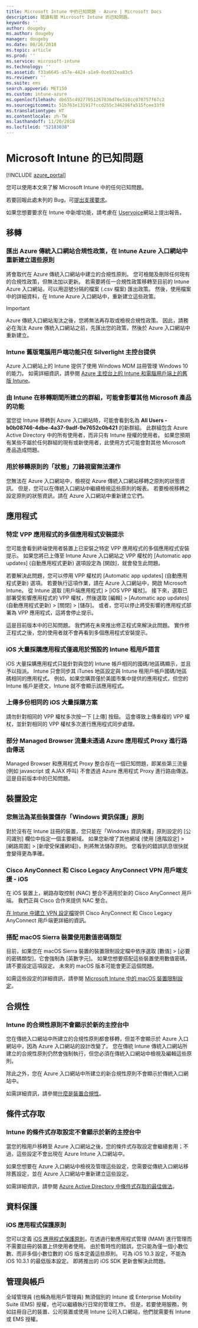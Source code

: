 ```yaml
---
title: Microsoft Intune 中的已知問題 - Azure | Microsoft Docs
description: 閱讀有關 Microsoft Intune 的已知問題。
keywords: ''
author: dougeby
ms.author: dougeby
manager: dougeby
ms.date: 08/26/2018
ms.topic: article
ms.prod: ''
ms.service: microsoft-intune
ms.technology: ''
ms.assetid: f33a6645-a57e-4424-a1e9-0ce932ea83c5
ms.reviewer: ''
ms.suite: ems
search.appverid: MET150
ms.custom: intune-azure
ms.openlocfilehash: db655c49277051267036d76e518cc870757f67c2
ms.sourcegitcommit: 51b763e131917fccd255c346286fa515fcee33f0
ms.translationtype: HT
ms.contentlocale: zh-TW
ms.lasthandoff: 11/20/2018
ms.locfileid: "52183038"
---
```

# <a name="known-issues-in-microsoft-intune"></a>Microsoft Intune 的已知問題


[!INCLUDE [azure_portal](./includes/azure_portal.md)]

您可以使用本文來了解 Microsoft Intune 中的任何已知問題。

若要回報此處未列的 Bug，可[提出支援要求](get-support.md)。

如果您想要要求在 Intune 中新增功能，請考慮在 [Uservoice](https://microsoftintune.uservoice.com/forums/291681-ideas/category/189016-azure-admin-console)網站上提出報告。

## <a name="migration"></a>移轉

### <a name="export-azure-classic-portal-compliance-policies-to-recreate-these-policies-in-the-intune-azure-portal"></a>匯出 Azure 傳統入口網站合規性政策，在 Intune Azure 入口網站中重新建立這些原則

將會取代在 Azure 傳統入口網站中建立的合規性原則。 您可檢閱及刪除任何現有的合規性政策，但無法加以更新。 若需要將任一合規性政策移轉至目前的 Intune Azure 入口網站，可以用逗號分隔的檔案 (.csv 檔案) 匯出政策。 然後，使用檔案中的詳細資料，在 Intune Azure 入口網站中，重新建立這些政策。

> [!IMPORTANT]
> Azure 傳統入口網站淘汰之後，您將無法再存取或檢視合規性政策。 因此，請務必在淘汰 Azure 傳統入口網站之前，先匯出您的政策，然後於 Azure 入口網站中重新建立。

### <a name="intune-legacy-pc-client-features-are-only-available-in-the-silverlight-console"></a>Intune 舊版電腦用戶端功能只在 Silverlight 主控台提供

Azure 入口網站上的 Intune 提供了使用 Windows MDM 註冊管理 Windows 10 的能力。 如需詳細資訊，請參閱 [Azure 主控台上的 Intune 和電腦用戶端上的舊版 Intune](https://docs.microsoft.com/intune-classic/deploy-use/intune-on-azure)。

### <a name="groups-created-by-intune-during-migration-might-affect-functionality-of-other-microsoft-products"></a>由 Intune 在移轉期間所建立的群組，可能會影響其他 Microsoft 產品的功能

當您從 Intune 移轉到 Azure 入口網站時，可能會看到名為 **All Users - b0b08746-4dbe-4a37-9adf-9e7652c0b421** 的新群組。 此群組包含 Azure Active Directory 中的所有使用者，而非只有 Intune 授權的使用者。 如果您預期有某些不屬於任何群組的現有或新使用者，此使用方式可能會對其他 Microsoft 產品造成問題。

### <a name="status-blades-for-migrated-policies-do-not-work"></a>用於移轉原則的「狀態」刀鋒視窗無法運作

您無法在 Azure 入口網站中，檢視從 Azure 傳統入口網站移轉之原則的狀態資訊。 但是，您可以在傳統入口網站中繼續檢視這些原則的報表。 若要檢視移轉之設定原則的狀態資訊，請在 Azure 入口網站中重新建立它們。

## <a name="apps"></a>應用程式


### <a name="multiple-app-install-prompts-for-certain-vpp-apps"></a>特定 VPP 應用程式的多個應用程式安裝提示
您可能會看到終端使用者裝置上已安裝之特定 VPP 應用程式的多個應用程式安裝提示。 如果您將已上傳至 Intune Azure 入口網站之 VPP 權杖的 [Automatic app updates] \(自動應用程式更新\) 選項設定為 [開啟]，就會發生此問題。    

若要解決此問題，您可以停用 VPP 權杖的 [Automatic app updates] \(自動應用程式更新\) 選項。 若要執行這項作業，請在 Azure 入口網站中，開啟 Microsoft Intune。 從 Intune 選取 [用戶端應用程式] >  [iOS VPP 權杖]。 接下來，選取已部署受影響應用程式的 VPP 權杖，然後選取 [編輯] > [Automatic app updates] \(自動應用程式更新\) > [關閉] > [儲存]。 或者，您可以停止將受影響的應用程式部署為 VPP 應用程式，這將會停止提示。    

這是目前版本中的已知問題。 我們將在未來推出修正程式來解決此問題。 實作修正程式之後，您的使用者就不會再看到多個應用程式安裝提示。

### <a name="ios-volume-purchased-apps-only-available-in-default-intune-tenant-language"></a>iOS 大量採購應用程式僅適用於預設的 Intune 租用戶語言
iOS 大量採購應用程式只能針對與您的 Intune 帳戶相同的國碼/地區碼顯示，並且予以指派。 Intune 只會同步其 iTunes 地區設定與 Intune 租用戶帳戶國碼/地區碼相同的應用程式。 例如，如果您購買僅於美國市集中提供的應用程式，但您的 Intune 帳戶是德文，Intune 就不會顯示該應用程式。

### <a name="multiple-copies-of-the-same-ios-volume-purchase-program-are-uploaded"></a>上傳多份相同的 iOS 大量採購方案
請勿針對相同的 VPP 權杖多次按一下 [上傳] 按鈕。 這會導致上傳重複的 VPP 權杖，並針對相同的 VPP 權杖多次進行應用程式同步處理。

### <a name="some-managed-browser-traffic-not-routed-through-azure-app-proxy----2463492---"></a>部分 Managed Browser 流量未透過 Azure 應用程式 Proxy 進行路由傳送 <!-- 2463492 -->
Managed Browser 和應用程式 Proxy 整合存在一個已知問題，即某些第三流量 (例如 javascript 或 AJAX 呼叫) 不會透過 Azure 應用程式 Proxy 進行路由傳送。 這是目前版本中的已知問題。  

<!-- ## Groups -->

## <a name="device-configuration"></a>裝置設定

### <a name="you-cannot-save-a-windows-information-protection-policy-for-some-devices"></a>您無法為某些裝置儲存「Windows 資訊保護」原則

對於沒有在 Intune 註冊的裝置，您只能在「Windows 資訊保護」原則設定的 [公司識別] 欄位中指定一個主要網域。
如果您新增了其他網域 (使用 [進階設定] > [網路周圍] > [新增受保護網域])，則將無法儲存原則。 您看到的錯誤訊息很快就會變得更為準確。

### <a name="cisco-anyconnect-and-cisco-legacy-anyconnect-vpn-client-support---ios"></a>Cisco AnyConnect 和 Cisco Legacy AnyConnect VPN 用戶端支援 - iOS

在 iOS 裝置上，網路存取控制 (NAC) 整合不適用於新的 Cisco AnyConnect 用戶端。 我們正與 Cisco 合作來提供 NAC 整合。

[在 Intune 中建立 VPN 設定檔](vpn-settings-ios.md)提供 Cisco AnyConnect 和 Cisco Legacy AnyConnect 用戶端更詳細的資訊。

### <a name="using-the-numeric-password-type-with-macos-sierra-devices"></a>搭配 macOS Sierra 裝置使用數值密碼類型

目前，如果您在 macOS Sierra 裝置的裝置限制設定檔中依序選取 [數值] > [必要的密碼類型]，它會強制為 [英數字元]。 如果您想要搭配這些裝置使用數值密碼，請不要設定這項設定。
未來的 macOS 版本可能會更正這個問題。

如需這些設定的詳細資訊，請參閱 [Microsoft Intune 中的 macOS 裝置限制設定](device-restrictions-macos.md)。

## <a name="compliance"></a>合規性

### <a name="compliance-policies-from-intune-do-not-show-up-in-new-console"></a>Intune 的合規性原則不會顯示於新的主控台中

您在傳統入口網站中所建立的合規性原則都會移轉，但並不會顯示於 Azure 入口網站中，因為 Azure 入口網站的設計改變了。 您在傳統 Intune 傳統入口網站所建立的合規性原則仍然會強制執行，但您必須在傳統入口網站中檢視及編輯這些原則。

除此之外，您在 Azure 入口網站中所建立的新合規性原則不會顯示於傳統入口網站中。

如需詳細資訊，請參閱[什麼是裝置合規性](device-compliance.md)。

<!-- ## Enrollment -->

## <a name="conditional-access"></a>條件式存取

### <a name="conditional-access-settings-from-intune-do-not-show-up-in-new-console"></a>Intune 的條件式存取設定不會顯示於新的主控台中

當您的租用戶移轉至 Azure 入口網站之後，您的條件式存取設定會繼續套用；不過，這些設定不會出現在 Azure Intune 入口網站中。 

如果您想要在 Azure 入口網站中檢視及管理這些設定，您需要從傳統入口網站移除舊設定，並在 Azure 入口網站中重新建立這些設定。 

如需詳細資訊，請參閱 [Azure Active Directory 中條件式存取的最佳做法](https://docs.microsoft.com/azure/active-directory/conditional-access/best-practices)。

## <a name="data-protection"></a>資料保護

### <a name="ios-app-protection-policies"></a>iOS 應用程式保護原則

您可以定義 [iOS 應用程式保護原則](app-protection-policy-settings-ios.md)，在透過行動應用程式管理 (MAM) 進行管理而不需要註冊的裝置上供使用者使用。 由於暫時性的錯誤，您只能為僅一個小數位數、而非多個小數位數的 iOS 版本定義這些原則。 可為 iOS 10.3 設定，不能為 iOS 10.3.1 的最低版本設定。 即將推出的 iOS SDK 更新會解決此問題。


## <a name="administration-and-accounts"></a>管理與帳戶

全域管理員 (也稱為租用戶管理員) 無須個別的 Intune 或 Enterprise Mobility Suite (EMS) 授權，也可以繼續執行日常的管理工作。 但是，若要使用服務，例如註冊自己的裝置、公司裝置或使用 Intune 公司入口網站，他們就需要有 Intune 或 EMS 授權。

<!-- ## Additional items -->
